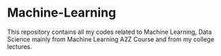 # Machine-Learning

This repository contains all my codes related to Machine Learning, Data Science mainly from Machine Learning A2Z Course and from my college lectures.
